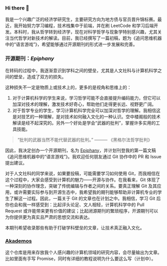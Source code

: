 ### Hi there 👋

我是一个兴趣广泛的经济学研究生，主要研究方向为地方债与官员晋升锦标赛。最近，我开始努力学习编程，技术栈集中于前端，并在刷 LeetCode 和学习后端开发。本科时，我从哲学转到经济学，现在对科学哲学与现象学特别感兴趣，尤其关注当代哲学对新技术的解读。目前，我已经撰写了一篇初稿，题为《追问思维机器中的“语言游戏”》，希望能够通过开源期刊的形式进一步发展和完善。

### 开源期刊：*Epiphany*

在转码的过程中，我逐渐意识到学科之间的壁垒，尤其是人文社科与计算机科学之间的壁垒，造成了双方的损失。

这种损失不一定是物质上或技术上的，更多的是视角和思维上的：
1. 对于计算机科学的学生来说，学习哲学可能不会直接提升编码能力，但它可以加深对技术的理解，激发技术好奇心，帮助他们走得更长远、视野更广阔。
2. 对于哲学专业的学生，学习计算机科学完全可以加深对哲学的理解。我相信这是对技艺的一种理解，是对技术如何融入文化的一种认识。空中楼阁般的技术解读是经不起深究的。另外一个好处是学会“武器的批判”，掌握许多实用的工具技能。

> “批判的武器当然不能代替武器的批判。” ——— 《黑格尔法哲学批判》

因此，我决定创办一个开源期刊，名为 [Epiphany](https://github.com/Amateur0x1/epiphany)，并计划刊登我的第一篇文稿《追问思维机器中的“语言游戏”》。我欢迎任何朋友通过 Git 协作中的 PR 和 Issue 提出建议。

对于人文社科的同学来说，如果要投稿，可能需要学习如何使用 Git，而我相信在这个过程中，大家会感受到计算机的魅力——开源与协作。在我看来，Git 体现了一种深刻的协作理念，突破了传统编辑与作者之间的关系。要真正理解 Git 及其应用，或许需要实际参与到开源生态中，我希望我的期刊能够帮助非计算机专业的学生了解这一过程。因此，一篇关于 Git 的文章也在计划之中。我相信，学习 Git 后你也会和我一样感受到：比起评头论足、文人相轻，计算机科学中的 Pull Request 或许能带来更有价值的建议；比起闭源期刊的繁琐程序，开源期刊可以为你提供更为真实且严肃的思想交流和表达。

本期刊希望收录那些有助于打破学科壁垒的文章，让技术真正融入文化。

### [Akademos](https://github.com/Amateur0x1/Akademos)
这个仓库是用来存放我个人感兴趣的计算机领域的研究内容，会尽量输出为文章。比如里面有手写 Promise，同时有详细的教程说明为什么要这么写（计划中）。
